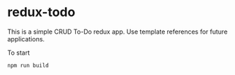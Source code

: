 # redux-todo

This is a simple CRUD To-Do redux app.  Use template references for future applications.

To start
```
npm run build
```
